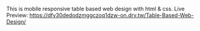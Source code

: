 This is mobile responsive table based web design with html & css.
Live Preview: https://dfy30dedodzmggczoq1dzw-on.drv.tw/Table-Based-Web-Design/
